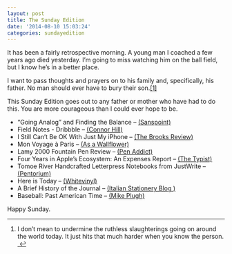 ```yaml
---
layout: post
title: The Sunday Edition
date: '2014-08-10 15:03:24'
categories: sundayedition
---
```


<p>It has been a fairly retrospective morning. A young man I coached a few years ago died yesterday. I&#8217;m going to miss watching him on the ball field, but I know he&#8217;s in a better place. </p>

<p>I want to pass thoughts and prayers on to his family and, specifically, his father. No man should ever have to bury their son.<a href="#fn:1" id="fnref:1" title="see footnote" class="footnote">[1]</a></p>

<p>This Sunday Edition goes out to any father or mother who have had to do this. You are more courageous than I could ever hope to be.</p>

<ul>
<li>&#8220;Going Analog&#8221; and Finding the Balance &#8211; <a href="http://www.sanspoint.com/archives/2014/08/05/going-analog-finding-balance/">(Sanspoint)</a></li>
<li>Field Notes - Dribbble &#8211; <a href="https://dribbble.com/shots/1677943-Field-Notes">(Connor Hill)</a></li>
<li>I Still Can&#8217;t Be OK With Just My iPhone &#8211; <a href="https://brooksreview.net/2014/08/iphone-camera/">(The Brooks Review)</a></li>
<li>Mon Voyage à Paris &#8211; <a href="http://jay.vsco.co/journal/mon-voyage-paris">(As a Wallflower)</a></li>
<li>Lamy 2000 Fountain Pen Review &#8211; <a href="http://www.penaddict.com/blog/2014/8/6/lamy-2000-fountain-pen-review">(Pen Addict)</a></li>
<li>Four Years in Apple&#8217;s Ecosystem: An Expenses Report &#8211; <a href="http://thetypist.com/523/money-spent-on-apple-software/">(The Typist)</a></li>
<li>Tomoe River Handcrafted Letterpress Notebooks from JustWrite &#8211; <a href="http://www.pentorium.com/2014/07/30/tomoe-river-handcrafted-letterpress-notebooks-from-justwrite/">(Pentorium)</a></li>
<li>Here is Today &#8211; <a href="http://hereistoday.com">(Whitevinyl)</a></li>
<li>A Brief History of the Journal &#8211; <a href="http://italianstationeryblog.com/rossi-1931-a-brief-history-of-the-journal/">(Italian Stationery Blog )</a></li>
<li>Baseball: Past American Time &#8211; <a href="https://medium.com/the-cauldron/baseball-past-american-time-854c57cd8e0e">(Mike Plugh)</a></li>
</ul>

<p>Happy Sunday. </p>

<div class="footnotes">
<hr />
<ol>

<li id="fn:1">
<p>I don&#8217;t mean to undermine the ruthless slaughterings going on around the world today. It just hits that much harder when you know the person.  <a href="#fnref:1" title="return to article" class="reversefootnote">&#160;&#8617;</a></p>
</li>

</ol>
</div>
